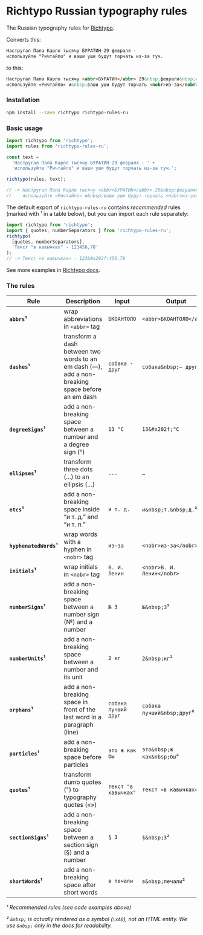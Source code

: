 # Richtypo Russian typography rules

The Russian typography rules for [Richtypo](https://github.com/sapegin/richtypo.js).

Converts this:

```html
Настругал Папа Карло тысячу БУРАТИН 29 февраля -
используйте "Ричтайпо" и ваши уши будут торчать из-за туч.
```

to this:

```html
Настругал Папа Карло тысячу <abbr>БУРАТИН</abbr> 29&nbsp;февраля&nbsp;—
используйте «Ричтайпо» и&nbsp;ваши уши будут торчать <nobr>из-за</nobr>&nbsp;туч.
```

### Installation

```bash
npm install --save richtypo richtypo-rules-ru
```

### Basic usage

```javascript
import richtypo from 'richtypo';
import rules from 'richtypo-rules-ru';

const text =
  'Настругал Папа Карло тысячу БУРАТИН 29 февраля - ' +
  'используйте "Ричтайпо" и ваши уши будут торчать из-за туч.';

richtypo(rules, text);

// -> Настругал Папа Карло тысячу <abbr>БУРАТИН</abbr> 29&nbsp;февраля&nbsp;—
//    используйте «Ричтайпо» и&nbsp;ваши уши будут торчать <nobr>из-за</nobr>&nbsp;туч.
```

The default export of `richtypo-rules-ru` contains _recommended_ rules (marked with ¹ in a table below), but you can import each rule separately:

```js
import richtypo from 'richtypo';
import { quotes, numberSeparators } from 'richtypo-rules-ru';
richtypo(
  [quotes, numberSeparators],
  'Текст "в кавычках" - 123456,78'
);
// -> Текст «в кавычках» - 123&#x202f;456,78
```

See more examples in [Richtypo docs](https://github.com/sapegin/richtypo.js).

### The rules

| Rule                   | Description                                                                                      | Input                | Output                     |
| ---------------------- | ------------------------------------------------------------------------------------------------ | -------------------- | -------------------------- |
| **`abbrs`¹**           | wrap abbreviations in `<abbr>` tag                                                               | `БКОАНТОЛО`          | `<abbr>БКОАНТОЛО</abbr>`   |
| **`dashes`¹**          | transform a dash between two words to an em dash (—), add a non-breaking space before an em dash | `собака - друг`      | `собака&nbsp;— друг`²      |
| **`degreeSigns`¹**     | add a non-breaking space between a number and a degree sign (°)                                  | `13 °C`              | `13&#x202f;°C`             |
| **`ellipses`¹**        | transform three dots (...) to an ellipsis (…)                                                    | `...`                | `…`                        |
| **`etcs`¹**            | add a non-breaking space inside “и т. д.” and “и т. п.”                                          | `и т. д.`            | `и&nbsp;т.&nbsp;д.`²       |
| **`hyphenatedWords`¹** | wrap words with a hyphen in `<nobr>` tag                                                         | `из-за`              | `<nobr>из-за</nobr>`       |
| **`initials`¹**        | wrap initials in `<nobr>` tag                                                                    | `В. И. Ленин`        | `<nobr>В. И. Ленин</nobr>` |
| **`numberSigns`¹**     | add a non-breaking space between a number sign (№) and a number                                  | `№ 3`                | `№&nbsp;3`²                |
| **`numberUnits`¹**     | add a non-breaking space between a number and its unit                                           | `2 кг`               | `2&nbsp;кг`²               |
| **`orphans`¹**         | add a non-breaking space in front of the last word in a paragraph (line)                         | `собака лучший друг` | `собака лучший&nbsp;друг`² |
| **`particles`¹**       | add a non-breaking space before particles                                                        | `это ж как бы`       | `это&nbsp;ж как&nbsp;бы`²  |
| **`quotes`¹**          | transform dumb quotes (") to typography quotes («»)                                              | `текст "в кавычках"` | `текст «в кавычках»`       |
| **`sectionSigns`¹**    | add a non-breaking space between a section sign (§) and a number                                 | `§ 3`                | `§&nbsp;3`²                |
| **`shortWords`¹**      | add a non-breaking space after short words                                                       | `в печали`           | `в&nbsp;печали`²           |

_¹ Recommended rules (see code examples above)_

_² `&nbsp;` is actually rendered as a symbol (`\xA0`), not an HTML entity. We use `&nbsp;` only in the docs for readability._
